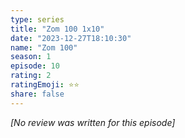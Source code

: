 ```yaml
---
type: series
title: "Zom 100 1x10"
date: "2023-12-27T18:10:30"
name: "Zom 100"
season: 1
episode: 10
rating: 2
ratingEmoji: ⭐️⭐️
share: false
---
```


*[No review was written for this episode]*
